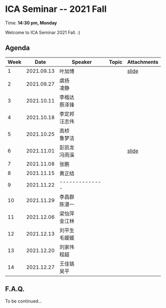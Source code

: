  # ICA Seminar -- 2021 Fall

Time: **14:30 pm, Monday**

Welcome to ICA Seminar 2021 Fall. :)



## Agenda

| Week | Date       | Speaker           | Topic | Attachments |
| ---- | ---------- | ----------------- | ----- | ----------- |
| 1    | 2021.09.13 | 叶加博            |       |[slide](./week1/Visual_Grounding_2021.pdf)|
| 2    | 2021.09.27 | 虞扬<br/>凌静     |       |             |
| 3    | 2021.10.11 | 李楷达<br/>蔡泽锋 |       |             |
| 4    | 2021.10.18 | 李定邦<br/>汪志伟 |       |             |
| 5    | 2021.10.25 | 高桢<br/>鲁梦洁   |       |             |
| 6    | 2021.11.01 | 彭凯龙<br/>冯雨溪 |       |[slide](.week6/Recent_work_in_NLP_with_tabular_data.pdf)|
| 7    | 2021.11.08 | 张鹏             |       |             |
| 8    | 2021.11.15 | 黄正结           |       |             |
| 9    | 2021.11.22 |  --------------  |       |             |
| 10   | 2021.11.29 | 李昌群<br/>陈湛一 |       |             |
| 11   | 2021.12.06 | 梁怡萍<br/>金江林 |       |             |
| 12   | 2021.12.13 | 刘平生<br/>毛媛媛 |       |             |
| 13   | 2021.12.20 | 刘家伟<br/>程超   |       |             |
| 14   | 2021.12.27 | 王佳镐<br/>吴平   |       |             |



## F.A.Q.

To be continued...
